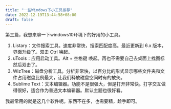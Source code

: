 ```yaml
---
title: "一些Windows下小工具推荐"
date: 2022-12-19T13:44:58+08:00
draft: false
---
```


第三篇，我想来聊一下windows10环境下的好用的小工具。

1. Listary：文件搜索工具。速度非常快，搜索匹配度高。最近更新到 6.x 版本，界面升级了。双击 Ctrl 唤起。
2. uTools：应用启动工具。Alt + 空格键 唤起。再也不需要自己去桌面上找图标然后双击了。
3. WizTree：磁盘分析工具。分析非常快，以百分比的形式显示哪些文件夹和文件占用磁盘比例最大，让我们释放磁盘空间时有的放矢。
4. Sublime Text：文本编辑器。功能不是很强大，但是打开非常快。打字交互做得很好，适合作为普通文本编辑器。默认主题也很好看。

我最常用的就是这几个软件呢。东西不在多，也需要精，趁手即可。
